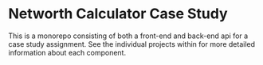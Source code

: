 # Networth Calculator Case Study
This is a monorepo consisting of both a front-end and back-end api for a case study assignment.  See the individual projects within for more detailed information about each component.
